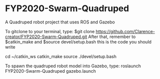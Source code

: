 # FYP2020-Swarm-Quadruped
A Quadruped robot project that uses ROS and Gazebo

To gitclone to your terminal, type: $git clone https://github.com/Clarence-creator/FYP2020-Swarm-Quadruped.git
After that, remember to $catkin_make and $source devel/setup.bash 
this is the code you should write 

cd ~/catkin_ws
catkin_make
source ./devel/setup.bash

To spawn the quadruped robot model into Gazebo, type: roslaunch FYP2020-Swarm-Quadruped gazebo.launch 
